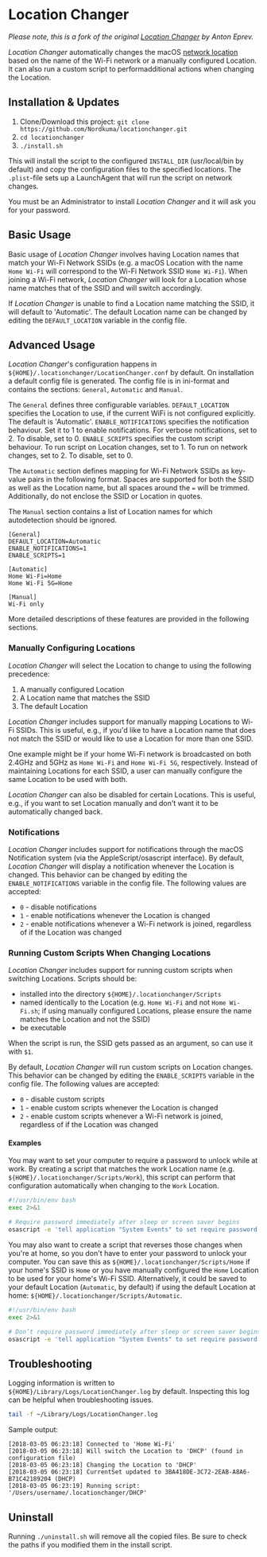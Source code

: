 # Location Changer

*Please note, this is a fork of the original [Location Changer](https://github.com/eprev/locationchanger) by Anton Eprev.*

*Location Changer* automatically changes the macOS [network location](https://support.apple.com/en-us/HT202480) based on the name of the Wi-Fi network or a manually configured Location.
It can also run a custom script to performadditional actions when changing the Location.

## Installation & Updates

1. Clone/Download this project: `git clone https://github.com/Nordkuma/locationchanger.git`
1. `cd locationchanger`
1. `./install.sh`

This will install the script to the configured `INSTALL_DIR` (usr/local/bin by default) and copy the configuration files to the specified locations.
The `.plist`-file sets up a LaunchAgent that will run the script on network changes.

You must be an Administrator to install *Location Changer* and it will ask you for your password.

## Basic Usage

Basic usage of *Location Changer* involves having Location names that match your Wi-Fi Network SSIDs (e.g. a macOS Location with the name `Home Wi-Fi` will correspond to the Wi-Fi Network SSID `Home Wi-Fi`).
When joining a Wi-Fi network, *Location Changer* will look for a Location whose name matches that of the SSID and will switch accordingly.

If *Location Changer* is unable to find a Location name matching the SSID, it will default to 'Automatic'.
The default Location name can be changed by editing the `DEFAULT_LOCATION` variable in the config file.

## Advanced Usage

*Location Changer*'s configuration happens in `${HOME}/.locationchanger/LocationChanger.conf` by default.
On installation a default config file is generated.
The config file is in ini-format and contains the sections: `General`, `Automatic` and `Manual`.

The `General` defines three configurable variables.
`DEFAULT_LOCATION` specifies the Location to use, if the current WiFi is not configured explicitly. 
The default is 'Automatic'.
`ENABLE_NOTIFICATIONS` specifies the notification behaviour. 
Set it to 1 to enable notifications. For verbose notifications, set to 2. 
To disable, set to 0.
`ENABLE_SCRIPTS` specifies the custom script behaviour.
To run script on Location changes, set to 1. To run on network changes, set to 2.
To disable, set to 0.

The `Automatic` section defines mapping for Wi-Fi Network SSIDs as key-value pairs in the following format.
Spaces are supported for both the SSID as well as the Location name, but all spaces around the `=` will be trimmed.
Additionally, do not enclose the SSID or Location in quotes.

The `Manual` section contains a list of Location names for which autodetection should be ignored.

```
[General]
DEFAULT_LOCATION=Automatic
ENABLE_NOTIFICATIONS=1
ENABLE_SCRIPTS=1

[Automatic]
Home Wi-Fi=Home
Home Wi-Fi 5G=Home

[Manual]
Wi-Fi only
```

More detailed descriptions of these features are provided in the following sections.

### Manually Configuring Locations

*Location Changer* will select the Location to change to using the following precedence:

1. A manually configured Location
2. A Location name that matches the SSID
3. The default Location

*Location Changer* includes support for manually mapping Locations to Wi-Fi SSIDs.
This is useful, e.g., if you'd like to have a Location name that does not match the SSID or would like to use a Location for more than one SSID.

One example might be if your home Wi-Fi network is broadcasted on both 2.4GHz and 5GHz as `Home Wi-Fi` and `Home Wi-Fi 5G`, respectively.
Instead of maintaining Locations for each SSID, a user can manually configure the same Location to be used with both.

*Location Changer* can also be disabled for certain Locations.
This is useful, e.g., if you want to set Location manually and don't want it to be automatically changed back.

### Notifications

*Location Changer* includes support for notifications through the macOS Notification system (via the AppleScript/osascript interface).
By default, *Location Changer* will display a notification whenever the Location is changed.
This behavior can be changed by editing the `ENABLE_NOTIFICATIONS` variable in the config file.
The following values are accepted:

* `0` - disable notifications
* `1` - enable notifications whenever the Location is changed
* `2` - enable notifications whenever a Wi-Fi network is joined, regardless of if the Location was changed

### Running Custom Scripts When Changing Locations

*Location Changer* includes support for running custom scripts when switching Locations.
Scripts should be:

* installed into the directory `${HOME}/.locationchanger/Scripts`
* named identically to the Location (e.g. `Home Wi-Fi` and not `Home Wi-Fi.sh`; if using manually configured Locations, please ensure the name matches the Location and not the SSID)
* be executable

When the script is run, the SSID gets passed as an argument, so can use it with `$1`.

By default, *Location Changer* will run custom scripts on Location changes.
This behavior can be changed by editing the `ENABLE_SCRIPTS` variable in the config file.
The following values are accepted:

* `0` - disable custom scripts
* `1` - enable custom scripts whenever the Location is changed
* `2` - enable custom scripts whenever a Wi-Fi network is joined, regardless of if the Location was changed

#### Examples

You may want to set your computer to require a password to unlock while at work.
By creating a script that matches the work Location name (e.g. `${HOME}/.locationchanger/Scripts/Work`), this script can perform that configuration automatically when changing to the `Work` Location.

```bash
#!/usr/bin/env bash
exec 2>&1

# Require password immediately after sleep or screen saver begins
osascript -e 'tell application "System Events" to set require password to wake of security preferences to true'
```

You may also want to create a script that reverses those changes when you're at home, so you don't have to enter your password to unlock your computer.
You can save this as `${HOME}/.locationchanger/Scripts/Home` if your home's SSID is `Home` or you have manually configured the `Home` Location to be used for your home's Wi-Fi SSID.
Alternatively, it could be saved to your default Location (`Automatic`, by default) if using the default Location at home: `${HOME}/.locationchanger/Scripts/Automatic`.

```bash
#!/usr/bin/env bash
exec 2>&1

# Don’t require password immediately after sleep or screen saver begins
osascript -e 'tell application "System Events" to set require password to wake of security preferences to false'
```

## Troubleshooting

Logging information is written to `${HOME}/Library/Logs/LocationChanger.log` by default.
Inspecting this log can be helpful when troubleshooting issues.

```bash
tail -f ~/Library/Logs/LocationChanger.log
```

Sample output:

```
[2018-03-05 06:23:18] Connected to 'Home Wi-Fi'
[2018-03-05 06:23:18] Will switch the Location to 'DHCP' (found in configuration file)
[2018-03-05 06:23:18] Changing the Location to 'DHCP'
[2018-03-05 06:23:18] CurrentSet updated to 3BA418DE-3C72-2EAB-A8A6-B71C42189204 (DHCP)
[2018-03-05 06:23:19] Running script: '/Users/username/.locationchanger/DHCP'
```

## Uninstall

Running `./uninstall.sh` will remove all the copied files.
Be sure to check the paths if you modified them in the install script.
